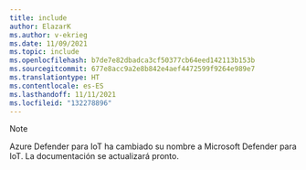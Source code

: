 ```yaml
---
title: include
author: ElazarK
ms.author: v-ekrieg
ms.date: 11/09/2021
ms.topic: include
ms.openlocfilehash: b7de7e82dbadca3cf50377cb64eed142113b153b
ms.sourcegitcommit: 677e8acc9a2e8b842e4aef4472599f9264e989e7
ms.translationtype: HT
ms.contentlocale: es-ES
ms.lasthandoff: 11/11/2021
ms.locfileid: "132278896"
---
```

<!-- docutune:disable -->

> [!NOTE]
>
> Azure Defender para IoT ha cambiado su nombre a Microsoft Defender para IoT. La documentación se actualizará pronto.
